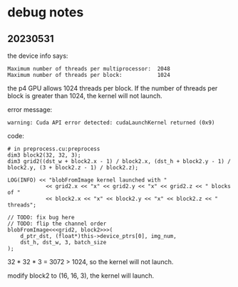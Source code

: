 # debug notes

## 20230531

the device info says:
```
Maximum number of threads per multiprocessor:  2048
Maximum number of threads per block:           1024
```

the p4 GPU allows 1024 threads per block. If the number of threads per block is greater than 1024, the kernel will not launch.

error message:
```
warning: Cuda API error detected: cudaLaunchKernel returned (0x9)
```

code:
~~~
# in preprocess.cu:preprocess
dim3 block2(32, 32, 3);
dim3 grid2((dst_w + block2.x - 1) / block2.x, (dst_h + block2.y - 1) / block2.y, (3 + block2.z - 1) / block2.z);

LOG(INFO) << "blobFromImage kernel launched with "
            << grid2.x << "x" << grid2.y << "x" << grid2.z << " blocks of "
            << block2.x << "x" << block2.y << "x" << block2.z << " threads";

// TODO: fix bug here
// TODO: flip the channel order
blobFromImage<<<grid2, block2>>>(
    d_ptr_dst, (float*)this->device_ptrs[0], img_num, 
    dst_h, dst_w, 3, batch_size
);
~~~

32 * 32 * 3 = 3072 > 1024, so the kernel will not launch.

modify block2 to (16, 16, 3), the kernel will launch.

